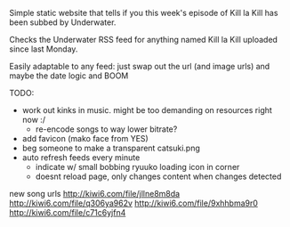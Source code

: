 Simple static website that tells if you this week's episode of Kill la Kill has been subbed by Underwater.

Checks the Underwater RSS feed for anything named Kill la Kill uploaded since last Monday.

Easily adaptable to any feed: just swap out the url (and image urls) and maybe the date logic and BOOM

TODO:

- work out kinks in music. might be too demanding on resources right now :/
  - re-encode songs to way lower bitrate?
- add favicon (mako face from YES)
- beg someone to make a transparent catsuki.png
- auto refresh feeds every minute
  - indicate w/ small bobbing ryuuko loading icon in corner
  - doesnt reload page, only changes content when changes detected

new song urls
http://kiwi6.com/file/jllne8m8da
http://kiwi6.com/file/q306ya962v
http://kiwi6.com/file/9xhhbma9r0
http://kiwi6.com/file/c71c6yjfn4
